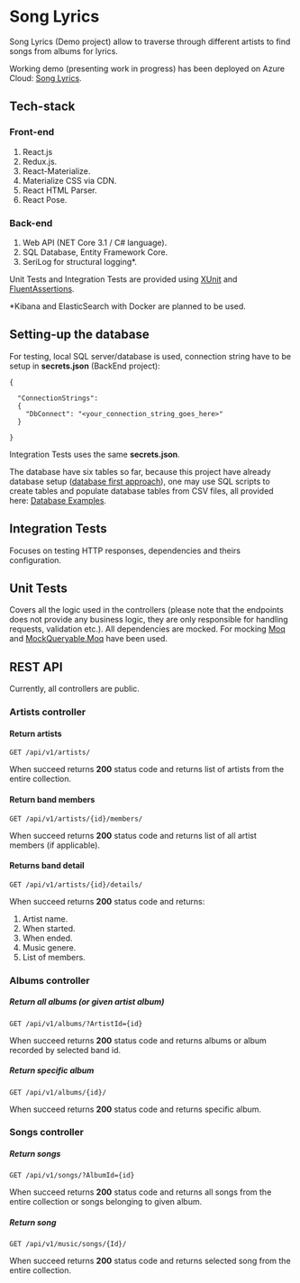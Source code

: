 # Song Lyrics

Song Lyrics (Demo project) allow to traverse through different artists to find songs from albums for lyrics.

Working demo (presenting work in progress) has been deployed on Azure Cloud: [Song Lyrics](https://songlyrics.azurewebsites.net).

## Tech-stack

### Front-end

1. React.js
1. Redux.js.
1. React-Materialize.
1. Materialize CSS via CDN.
1. React HTML Parser.
1. React Pose.

### Back-end

1. Web API (NET Core 3.1 / C# language).
1. SQL Database, Entity Framework Core.
1. SeriLog for structural logging*.

Unit Tests and Integration Tests are provided using [XUnit](https://github.com/xunit/xunit) and [FluentAssertions](https://github.com/fluentassertions/fluentassertions).

*Kibana and ElasticSearch with Docker are planned to be used.

## Setting-up the database

For testing, local SQL server/database is used, connection string have to be setup in __secrets.json__ (BackEnd project):

```
{

  "ConnectionStrings": 
  {
    "DbConnect": "<your_connection_string_goes_here>"
  }

}
```

Integration Tests uses the same __secrets.json__.

The database have six tables so far, because this project have already database setup ([database first approach](https://entityframeworkcore.com/approach-database-first)), one may use SQL scripts to create tables and populate database tables from CSV files, all provided here: [Database Examples](https://github.com/TomaszKandula/SongLyrics/tree/master/DatabaseExamples).

## Integration Tests

Focuses on testing HTTP responses, dependencies and theirs configuration.

## Unit Tests

Covers all the logic used in the controllers (please note that the endpoints does not provide any business logic, they are only responsible for handling requests, validation etc.). All dependencies are mocked. For mocking [Moq](https://github.com/moq/moq4) and [MockQueryable.Moq](https://github.com/romantitov/MockQueryable) have been used. 

## REST API

Currently, all controllers are public.

### Artists controller

#### Return artists

```
GET /api/v1/artists/
```

When succeed returns **200** status code and returns list of artists from the entire collection.

#### Return band members

```
GET /api/v1/artists/{id}/members/
```

When succeed returns **200** status code and returns list of all artist members (if applicable).

#### Returns band detail

```
GET /api/v1/artists/{id}/details/
```

When succeed returns **200** status code and returns:

1. Artist name.
1. When started.
1. When ended.
1. Music genere.
1. List of members.

### Albums controller

##### Return all albums (or given artist album)

```
GET /api/v1/albums/?ArtistId={id}
```

When succeed returns **200** status code and returns albums or album recorded by selected band id.

##### Return specific album

```
GET /api/v1/albums/{id}/
```

When succeed returns **200** status code and returns specific album.

### Songs controller

##### Return songs

```
GET /api/v1/songs/?AlbumId={id}
```

When succeed returns **200** status code and returns all songs from the entire collection or songs belonging to given album.

##### Return song

```
GET /api/v1/music/songs/{Id}/
```

When succeed returns **200** status code and returns selected song from the entire collection.
